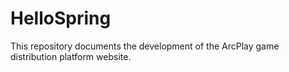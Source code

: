 # HelloSpring
This repository documents the development of the ArcPlay game distribution platform website.
